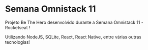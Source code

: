 # Semana Omnistack 11
Projeto Be The Hero desenvolvido durante a Semana Omnistack 11 - Rocketseat !

Utilizando NodeJS, SQLite, React, React Native, entre várias outras tecnologias!

